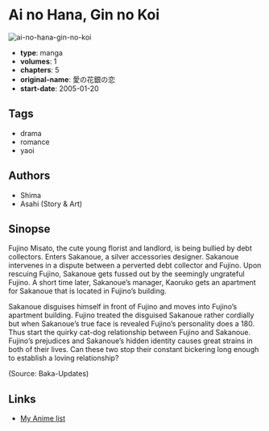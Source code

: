 # Ai no Hana, Gin no Koi

![ai-no-hana-gin-no-koi](https://cdn.myanimelist.net/images/manga/3/25258.jpg)

-   **type**: manga
-   **volumes**: 1
-   **chapters**: 5
-   **original-name**: 愛の花銀の恋
-   **start-date**: 2005-01-20

## Tags

-   drama
-   romance
-   yaoi

## Authors

-   Shima
-   Asahi (Story & Art)

## Sinopse

Fujino Misato, the cute young florist and landlord, is being bullied by debt collectors. Enters Sakanoue, a silver accessories designer. Sakanoue intervenes in a dispute between a perverted debt collector and Fujino. Upon rescuing Fujino, Sakanoue gets fussed out by the seemingly ungrateful Fujino. A short time later, Sakanoue’s manager, Kaoruko gets an apartment for Sakanoue that is located in Fujino’s building.

Sakanoue disguises himself in front of Fujino and moves into Fujino’s apartment building. Fujino treated the disguised Sakanoue rather cordially but when Sakanoue’s true face is revealed Fujino’s personality does a 180. Thus start the quirky cat-dog relationship between Fujino and Sakanoue. Fujino’s prejudices and Sakanoue’s hidden identity causes great strains in both of their lives. Can these two stop their constant bickering long enough to establish a loving relationship?

(Source: Baka-Updates)

## Links

-   [My Anime list](https://myanimelist.net/manga/16951/Ai_no_Hana_Gin_no_Koi)

